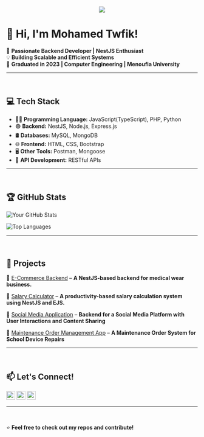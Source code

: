 <h3 align="center">
  <img src="https://readme-typing-svg.herokuapp.com/?lines=This+is+Mohamed+Twfik;Nice+to+meet+you+%F0%9F%91%8B&center=true&size=30">
</h3>

# 👋 Hi, I'm Mohamed Twfik!

🚀 **Passionate Backend Developer | NestJS Enthusiast**  
💡 **Building Scalable and Efficient Systems**  
📍 **Graduated in 2023 | Computer Engineering | Menoufia University**  

---
<br>

## 💻 **Tech Stack**
- 👨‍💻 **Programming Language:** JavaScript(TypeScript), PHP, Python
- 🟢 **Backend:** NestJS, Node.js, Express.js
- 🛢️ **Databases:** MySQL, MongoDB  
- 🌐 **Frontend:** HTML, CSS, Bootstrap  
- 🖥️ **Other Tools:** Postman, Mongoose  
- 🔐 **API Development:** RESTful APIs  

---
<br>

## 🏆 **GitHub Stats**
![Your GitHub Stats](https://github-readme-stats.vercel.app/api?username=Mohamed-Twfik&show_icons=true&theme=radical)  

![Top Languages](https://github-readme-stats.vercel.app/api/top-langs/?username=Mohamed-Twfik&layout=compact&theme=radical)  

---
<br>

## 🚀 **Projects**
🔹 [E-Commerce Backend](https://github.com/Senior-Medical/E-Commerce-App) – **A NestJS-based backend for medical wear business.**

🔹 [Salary Calculator](https://github.com/Mohamed-Twfik/Senior_Management_APP) – **A productivity-based salary calculation system using NestJS and EJS.**

🔹 [Social Media Application](https://github.com/Mohamed-Twfik/Sociopedia) – **Backend for a Social Media Platform with User Interactions and Content Sharing**

🔹 [Maintenance Order Management App](https://github.com/MaintenanceSchool/Maintenancev1) – **A Maintenance Order System for School Device Repairs**
<br>

---
<br>

## 📫 **Let's Connect!**
  <a href="https://www.linkedin.com/in/mohamed-twfik-bb6691216/"><img src="https://img.shields.io/badge/linkedin-%230077B5.svg?&style=flat&logo=linkedin&logoColor=white" height=23></a>
  <a href="mailto:mohamedtwfik910@gmail.com"><img src="https://img.shields.io/badge/Gmail-D14836?style=flat&logo=gmail&logoColor=white" height=23></a>
  <a href="http://wa.me//201143649608"><img src="https://img.shields.io/badge/WhatsApp-25D366?style=flat&logo=whatsapp&logoColor=white" height=23></a>
<br>

---
<br>

⭐ **Feel free to check out my repos and contribute!**  

